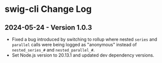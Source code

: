 # swig-cli Change Log

## 2024-05-24 - Version 1.0.3

- Fixed a bug introduced by switching to rollup where nested `series` and `parallel` calls were being logged as "anonymous" instead of `nested_series_#` and `nested_parallel_#`.
- Set Node.js version to 20.13.1 and updated dev dependency versions.
